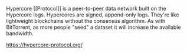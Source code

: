 ---
---

Hypercore [[Protocol]] is a peer-to-peer data network built on the Hypercore logs. Hypercores are signed, append-only logs. They're like lightweight blockchains without the consensus algorithm. As with BitTorrent, as more people "seed" a dataset it will increase the available bandwidth.

https://hypercore-protocol.org/